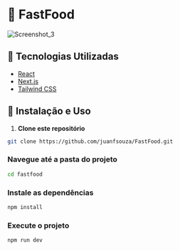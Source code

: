 # 🍔 FastFood 

![Screenshot_3](https://github.com/user-attachments/assets/92755a85-09ad-47f7-9287-52c586a4c23d)

## 📌 **Tecnologias Utilizadas**
- [React](https://react.dev/)
- [Next.js](https://nextjs.org/)
- [Tailwind CSS](https://tailwindcss.com/)

## 🚀 **Instalação e Uso**
1. **Clone este repositório**

 ```bash
 git clone https://github.com/juanfsouza/FastFood.git
 ```

### Navegue até a pasta do projeto
```bash
cd fastfood
```
### Instale as dependências
```bash
npm install
```
### Execute o projeto
```bash
npm run dev
```
